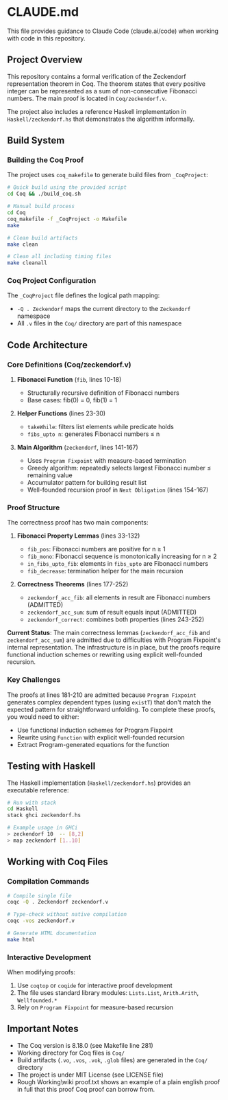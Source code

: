 # CLAUDE.md

This file provides guidance to Claude Code (claude.ai/code) when working with code in this repository.

## Project Overview

This repository contains a formal verification of the Zeckendorf representation theorem in Coq. The theorem states that every positive integer can be represented as a sum of non-consecutive Fibonacci numbers. The main proof is located in `Coq/zeckendorf.v`.

The project also includes a reference Haskell implementation in `Haskell/zeckendorf.hs` that demonstrates the algorithm informally.

## Build System

### Building the Coq Proof

The project uses `coq_makefile` to generate build files from `_CoqProject`:

```bash
# Quick build using the provided script
cd Coq && ./build_coq.sh

# Manual build process
cd Coq
coq_makefile -f _CoqProject -o Makefile
make

# Clean build artifacts
make clean

# Clean all including timing files
make cleanall
```

### Coq Project Configuration

The `_CoqProject` file defines the logical path mapping:
- `-Q . Zeckendorf` maps the current directory to the `Zeckendorf` namespace
- All `.v` files in the `Coq/` directory are part of this namespace

## Code Architecture

### Core Definitions (Coq/zeckendorf.v)

1. **Fibonacci Function** (`fib`, lines 10-18)
   - Structurally recursive definition of Fibonacci numbers
   - Base cases: fib(0) = 0, fib(1) = 1

2. **Helper Functions** (lines 23-30)
   - `takeWhile`: filters list elements while predicate holds
   - `fibs_upto n`: generates Fibonacci numbers ≤ n

3. **Main Algorithm** (`zeckendorf`, lines 141-167)
   - Uses `Program Fixpoint` with measure-based termination
   - Greedy algorithm: repeatedly selects largest Fibonacci number ≤ remaining value
   - Accumulator pattern for building result list
   - Well-founded recursion proof in `Next Obligation` (lines 154-167)

### Proof Structure

The correctness proof has two main components:

1. **Fibonacci Property Lemmas** (lines 33-132)
   - `fib_pos`: Fibonacci numbers are positive for n ≥ 1
   - `fib_mono`: Fibonacci sequence is monotonically increasing for n ≥ 2
   - `in_fibs_upto_fib`: elements in `fibs_upto` are Fibonacci numbers
   - `fib_decrease`: termination helper for the main recursion

2. **Correctness Theorems** (lines 177-252)
   - `zeckendorf_acc_fib`: all elements in result are Fibonacci numbers (ADMITTED)
   - `zeckendorf_acc_sum`: sum of result equals input (ADMITTED)
   - `zeckendorf_correct`: combines both properties (lines 243-252)

**Current Status**: The main correctness lemmas (`zeckendorf_acc_fib` and `zeckendorf_acc_sum`) are admitted due to difficulties with Program Fixpoint's internal representation. The infrastructure is in place, but the proofs require functional induction schemes or rewriting using explicit well-founded recursion.

### Key Challenges

The proofs at lines 181-210 are admitted because `Program Fixpoint` generates complex dependent types (using `existT`) that don't match the expected pattern for straightforward unfolding. To complete these proofs, you would need to either:
- Use functional induction schemes for Program Fixpoint
- Rewrite using `Function` with explicit well-founded recursion
- Extract Program-generated equations for the function

## Testing with Haskell

The Haskell implementation (`Haskell/zeckendorf.hs`) provides an executable reference:

```bash
# Run with stack
cd Haskell
stack ghci zeckendorf.hs

# Example usage in GHCi
> zeckendorf 10  -- [8,2]
> map zeckendorf [1..10]
```

## Working with Coq Files

### Compilation Commands

```bash
# Compile single file
coqc -Q . Zeckendorf zeckendorf.v

# Type-check without native compilation
coqc -vos zeckendorf.v

# Generate HTML documentation
make html
```

### Interactive Development

When modifying proofs:
1. Use `coqtop` or `coqide` for interactive proof development
2. The file uses standard library modules: `Lists.List`, `Arith.Arith`, `Wellfounded.*`
3. Rely on `Program Fixpoint` for measure-based recursion

## Important Notes

- The Coq version is 8.18.0 (see Makefile line 281)
- Working directory for Coq files is `Coq/`
- Build artifacts (`.vo`, `.vos`, `.vok`, `.glob` files) are generated in the `Coq/` directory
- The project is under MIT License (see LICENSE file)
- Rough Working\wiki proof.txt shows an example of a plain english proof in full that this proof Coq proof can borrow from.
